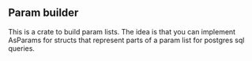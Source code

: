 Param builder
---
This is a crate to build param lists. The idea is that you can implement 
AsParams for structs that represent parts of a param list for postgres sql 
queries. 
